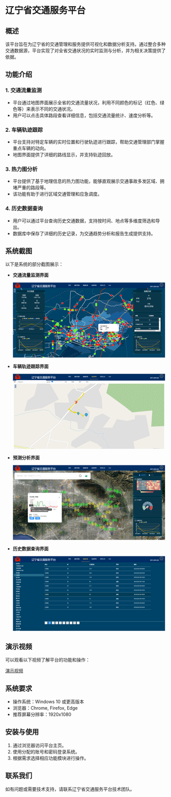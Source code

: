 
# 辽宁省交通服务平台

## 概述

该平台旨在为辽宁省的交通管理和服务提供可视化和数据分析支持。通过整合多种交通数据源，平台实现了对全省交通状况的实时监测与分析，并为相关决策提供了依据。

## 功能介绍

### 1. **交通流量监测**
   - 平台通过地图界面展示全省的交通流量状况，利用不同颜色的标记（红色、绿色等）来表示不同的交通状况。
   - 用户可以点击具体路段查看详细信息，包括交通流量统计、速度分析等。

### 2. **车辆轨迹跟踪**
   - 平台支持对特定车辆的实时位置和行驶轨迹进行跟踪，帮助交通管理部门掌握重点车辆的动向。
   - 地图界面提供了详细的路线显示，并支持轨迹回放。

### 3. **热力图分析**
   - 平台提供了基于地理信息的热力图功能，能够直观展示交通事故多发区域、拥堵严重的路段等。
   - 该功能有助于进行区域交通管理和应急调度。

### 4. **历史数据查询**
   - 用户可以通过平台查询历史交通数据，支持按时间、地点等多维度筛选和导出。
   - 数据库中保存了详细的历史记录，为交通趋势分析和报告生成提供支持。

## 系统截图

以下是系统的部分截图展示：

- **交通流量监测界面**
  
  ![交通流量监测界面](/fig/fig1.png)

- **车辆轨迹跟踪界面**
  
  ![车辆轨迹跟踪界面](/fig/fig2.png)

- **预测分析界面**
  
  ![热力图分析界面](/fig/fig3.png)

- **历史数据查询界面**
  
  ![历史数据查询界面](/fig/fig4.png)

## 演示视频

可以观看以下视频了解平台的功能和操作：

[演示视频](path/to/媒体1.mp4)

## 系统要求

- 操作系统：Windows 10 或更高版本
- 浏览器：Chrome, Firefox, Edge
- 推荐屏幕分辨率：1920x1080

## 安装与使用

1. 通过浏览器访问平台主页。
2. 使用分配的账号和密码登录系统。
3. 根据需求选择相应功能模块进行操作。

## 联系我们

如有问题或需要技术支持，请联系辽宁省交通服务平台技术团队。


